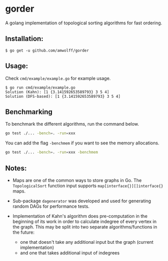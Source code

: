 # gorder

A golang implementation of topological sorting algorithms for fast ordering.

## Installation:

`$ go get -u github.com/amwolff/gorder`

## Usage:

Check `cmd/example/example.go` for example usage.

```
$ go run cmd/example/example.go
Solution (Kahn): [1 {3.141592653589793} 3 5 4]
Solution (DFS-based): [1 {3.141592653589793} 3 5 4]
```

## Benchmarking
To benchmark the different algorithms, run the command below.
```sh
go test ./... -bench=. -run=xxx
```
You can add the flag `-benchmem` if you want to see the memory allocations.
```sh
go test ./... -bench=. -run=xxx -benchmem
```


## Notes:

* Maps are one of the common ways to store graphs in Go. The `TopologicalSort` function input supports `map[interface{}][]interface{}` maps.

* Sub-package `dagenerator` was developed and used for generating random DAGs for performance tests.

* Implementation of Kahn's algorithm does pre-computation in the beginning of its work in order to calculate indegree of every vertex in the graph. This may be split into two separate algorithms/functions in the future:
    - one that doesn't take any additional input but the graph (current implementation)
    - and one that takes additional input of indegrees
